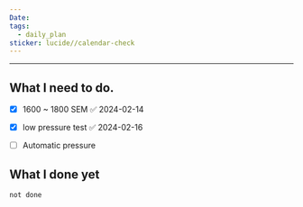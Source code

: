 ```yaml
---
Date: 
tags:
  - daily_plan
sticker: lucide//calendar-check
---
```

---
## What I need to do.

- [x] 1600 ~ 1800 SEM ✅ 2024-02-14
- [x] low pressure test ✅ 2024-02-16
- [ ] Automatic pressure



## What I done yet
```tasks
not done
```
